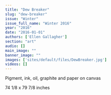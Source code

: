 ```yaml
---
title: "Dew Breaker"
slug: "dew-breaker"
issue: "Winter"
issue_full_name: "Winter 2016"
year: "2016"
date: "2016-01-01"
authors: ['Ellen Gallagher']
section: "art"
audio: []
main_image: ""
banner_image: ""
images: ['sites/default/files/DewBreaker.jpg']
videos: []
---
```

Pigment, ink, oil, graphite and paper on canvas

 74 1/8 x 79 7/8 inches

